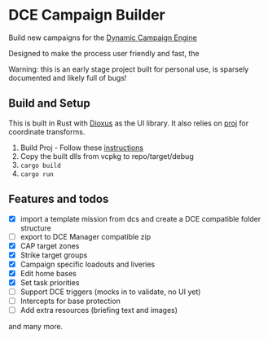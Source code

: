 # DCE Campaign Builder

Build new campaigns for the [Dynamic Campaign Engine](https://forum.dcs.world/topic/162712-dce-campaigns/)

Designed to make the process user friendly and fast, the 

Warning: this is an early stage project built for personal use, is sparsely documented and likely full of bugs!

## Build and Setup

This is built in Rust with [Dioxus](https://dioxuslabs.com/) as the UI library. It also relies on [proj](https://proj.org/about.html) for coordinate transforms.

1. Build Proj - Follow these [instructions](https://github.com/georust/proj/pull/79#issuecomment-1308751602)
2. Copy the built dlls from vcpkg to repo/target/debug
3. `cargo build`
4. `cargo run`

## Features and todos

- [x] import a template mission from dcs and create a DCE compatible folder structure
- [ ] export to DCE Manager compatible zip
- [x] CAP target zones
- [x] Strike target groups
- [x] Campaign specific loadouts and liveries
- [x] Edit home bases
- [x] Set task priorities
- [ ] Support DCE triggers (mocks in to validate, no UI yet)
- [ ] Intercepts for base protection
- [ ] Add extra resources (briefing text and images)

and many more.
  
